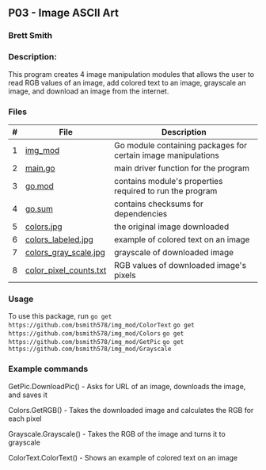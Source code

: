 ## P03 - Image ASCII Art
### Brett Smith
### Description:

This program creates 4 image manipulation modules that allows the user to read RGB values of an image,
add colored text to an image, grayscale an image, and download an image from the internet.

### Files

|   #   | File            | Description                                        |
| :---: | --------------- | -------------------------------------------------- |
|   1   | [img_mod](https://github.com/bsmith578/img_mod) | Go module containing packages for certain image manipulations |
|   2   | [main.go]() | main driver function for the program |
|   3   | [go.mod]() | contains module's properties required to run the program |
|   4   | [go.sum]() | contains checksums for dependencies |
|   5   | [colors.jpg]() | the original image downloaded |
|   6   | [colors_labeled.jpg]() | example of colored text on an image |
|   7   | [colors_gray_scale.jpg]() | grayscale of downloaded image |
|   8   | [color_pixel_counts.txt]() | RGB values of downloaded image's pixels |

### Usage

To use this package, run `go get https://github.com/bsmith578/img_mod/ColorText`
                         `go get https://github.com/bsmith578/img_mod/Colors`
                         `go get https://github.com/bsmith578/img_mod/GetPic`
                         `go get https://github.com/bsmith578/img_mod/Grayscale`

### Example commands

GetPic.DownloadPic() - Asks for URL of an image, downloads the image, and saves it

Colors.GetRGB() - Takes the downloaded image and calculates the RGB for each pixel

Grayscale.Grayscale() - Takes the RGB of the image and turns it to grayscale

ColorText.ColorText() - Shows an example of colored text on an image